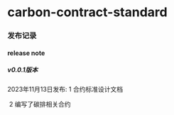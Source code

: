 # carbon-contract-standard

### 发布记录

#### release note

##### v0.0.1版本

   2023年11月13日发布: 1 合约标准设计文档

​                                          2 编写了碳排相关合约 

